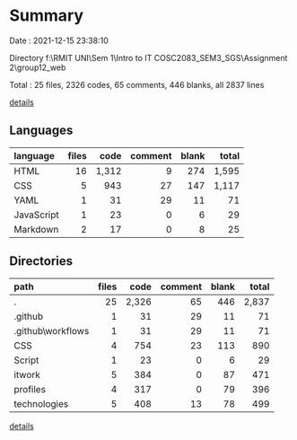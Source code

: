 # Summary

Date : 2021-12-15 23:38:10

Directory f:\RMIT UNI\Sem 1\Intro to IT COSC2083_SEM3_SGS\Assignment 2\group12_web

Total : 25 files,  2326 codes, 65 comments, 446 blanks, all 2837 lines

[details](details.md)

## Languages
| language | files | code | comment | blank | total |
| :--- | ---: | ---: | ---: | ---: | ---: |
| HTML | 16 | 1,312 | 9 | 274 | 1,595 |
| CSS | 5 | 943 | 27 | 147 | 1,117 |
| YAML | 1 | 31 | 29 | 11 | 71 |
| JavaScript | 1 | 23 | 0 | 6 | 29 |
| Markdown | 2 | 17 | 0 | 8 | 25 |

## Directories
| path | files | code | comment | blank | total |
| :--- | ---: | ---: | ---: | ---: | ---: |
| . | 25 | 2,326 | 65 | 446 | 2,837 |
| .github | 1 | 31 | 29 | 11 | 71 |
| .github\workflows | 1 | 31 | 29 | 11 | 71 |
| CSS | 4 | 754 | 23 | 113 | 890 |
| Script | 1 | 23 | 0 | 6 | 29 |
| itwork | 5 | 384 | 0 | 87 | 471 |
| profiles | 4 | 317 | 0 | 79 | 396 |
| technologies | 5 | 408 | 13 | 78 | 499 |

[details](details.md)